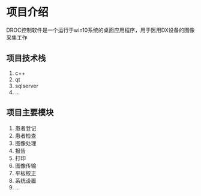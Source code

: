 # 项目介绍
DROC控制软件是一个运行于win10系统的桌面应用程序，用于医用DX设备的图像采集工作

## 项目技术栈
1. c++
2. qt
3. sqlserver
4. ...

## 项目主要模块
1. 患者登记
2. 患者检查
3. 图像处理
4. 报告
5. 打印
6. 图像传输
7. 平板校正
8. 系统设置
9. ...

